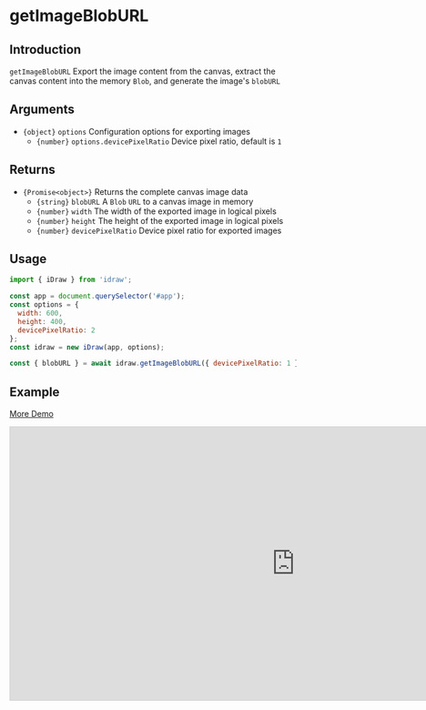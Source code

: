 # getImageBlobURL

## Introduction

`getImageBlobURL` Export the image content from the canvas, extract the canvas content into the memory `Blob`, and generate the image's `blobURL`

## Arguments

- `{object}` `options` Configuration options for exporting images
  - `{number}` `options.devicePixelRatio` Device pixel ratio, default is `1`

## Returns

- `{Promise<object>}` Returns the complete canvas image data
  - `{string}` `blobURL` A `Blob` `URL` to a canvas image in memory
  - `{number}` `width` The width of the exported image in logical pixels
  - `{number}` `height` The height of the exported image in logical pixels
  - `{number}` `devicePixelRatio` Device pixel ratio for exported images

## Usage

```js
import { iDraw } from 'idraw';

const app = document.querySelector('#app');
const options = {
  width: 600,
  height: 400,
  devicePixelRatio: 2
};
const idraw = new iDraw(app, options);

const { blobURL } = await idraw.getImageBlobURL({ devicePixelRatio: 1 });
```

## Example

[More Demo](https://idrawjs.com/playground/?demo=api-getImageBlobURL)

<iframe class="idraw-playground-preview" 
  src="https://idrawjs.com/playground/?demo=api-getImageBlobURL&header=false&sider=false&default-editor-split=50" 
  width="1000" height="480" frameborder="no" border="0"
  style="border: 1px solid #cecece; margin: 0px auto;"
></iframe>
